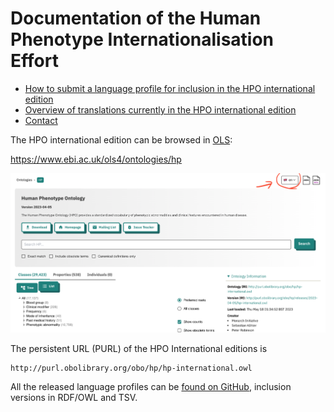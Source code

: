 # Documentation of the Human Phenotype Internationalisation Effort

- [How to submit a language profile for inclusion in the HPO international edition](submit.md)
- [Overview of translations currently in the HPO international edition](translations.md)
- [Contact](contact.md)

The HPO international edition can be browsed in [OLS](https://www.ebi.ac.uk/ols4/ontologies/hp):

https://www.ebi.ac.uk/ols4/ontologies/hp

![OLS 4 Screenshot HPO Interational](images/ols.png)

The persistent URL (PURL) of the HPO International editions is

```
http://purl.obolibrary.org/obo/hp/hp-international.owl
```

All the released language profiles can be [found on GitHub](https://github.com/obophenotype/human-phenotype-ontology/tree/master/src/ontology/translations), inclusion versions in RDF/OWL and TSV.